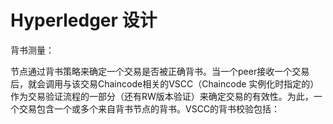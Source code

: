 # Hyperledger 设计

背书测量：

节点通过背书策略来确定一个交易是否被正确背书。当一个peer接收一个交易后，就会调用与该交易Chaincode相关的VSCC（Chaincode 实例化时指定的）作为交易验证流程的一部分（还有RW版本验证）来确定交易的有效性。为此，一个交易包含一个或多个来自背书节点的背书。VSCC的背书校验包括：